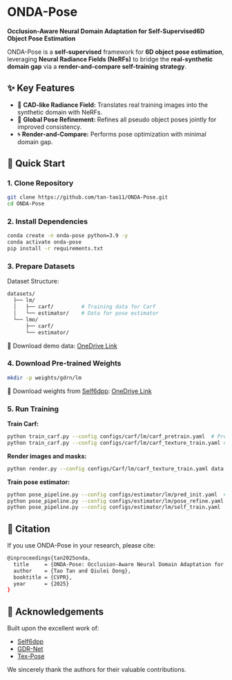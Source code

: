 # **ONDA-Pose**  
**Occlusion-Aware Neural Domain Adaptation for Self-Supervised6D Object Pose Estimation**  

ONDA-Pose is a **self-supervised** framework for **6D object pose estimation**, leveraging **Neural Radiance Fields (NeRFs)** to bridge the **real-synthetic domain gap** via a **render-and-compare self-training strategy**.

## **✨ Key Features**
- 🎨 **CAD-like Radiance Field:** Translates real training images into the synthetic domain with NeRFs.
- 🔧 **Global Pose Refinement:** Refines all pseudo object poses jointly for improved consistency.
- 🌀 **Render-and-Compare:** Performs pose optimization with minimal domain gap.

## **🚀 Quick Start**
### **1. Clone Repository**
```bash
git clone https://github.com/tan-tao11/ONDA-Pose.git
cd ONDA-Pose
```

### **2. Install Dependencies**
```bash
conda create -n onda-pose python=3.9 -y
conda activate onda-pose
pip install -r requirements.txt
```

### **3. Prepare Datasets**
Dataset Structure:
```bash
datasets/
  ├── lm/
  │   ├── carf/         # Training data for Carf
  │   └── estimator/    # Data for pose estimator
  └── lmo/
      ├── carf/
      └── estimator/
```

🔗 Download demo data:
[OneDrive Link](https://1drv.ms/u/c/054882095addfd6a/ET8Nx87wIgVLvX_yTxkH3ZMBaa6EoDRCksNUSJG3VDhp7Q?e=p756Ga)

### **4. Download Pre-trained Weights**
```bash
mkdir -p weights/gdrn/lm
```
🔗 Download weights from [Self6dpp](https://github.com/THU-DA-6D-Pose-Group/Self6dpp):
[OneDrive Link](https://1drv.ms/u/c/054882095addfd6a/EXkfGthAF2hFsEgJhNHIa5cBN7XR-ELVALWfefOjmv4V1Q?e=4rNqoX)

### **5. Run Training**
**Train Carf:**
```bash
python train_carf.py --config configs/carf/lm/carf_pretrain.yaml  # Pre-training of geometry block
python train_carf.py --config configs/carf/lm/carf_texture_train.yaml # Training of radiance block
```
**Render images and masks:**
```bash
python render.py --config configs/Carf/lm/carf_texture_train.yaml data.image_size=[480,640] resume=True render.save_path=datasets/lm/estimator/test/000001/rgb_syn batch_size=1 data.preload=false
```
**Train pose estimator:**
```bash
python pose_pipeline.py --config configs/estimator/lm/pred_init.yaml  # Predict initial poses for rendered images
python pose_pipeline.py --config configs/estimator/lm/pose_refine.yaml  # Globally refine all initial poses
python pose_pipeline.py --config configs/estimator/lm/self_train.yaml  # Self-train pose estimator
```

## 📖 Citation
If you use ONDA-Pose in your research, please cite:
```bash
@inproceedings{tan2025onda,
  title     = {ONDA-Pose: Occlusion-Aware Neural Domain Adaptation for Self-Supervised 6D Object Pose Estimation},
  author    = {Tao Tan and Qiulei Dong},
  booktitle = {CVPR},
  year      = {2025}
}
```

## 🎯 Acknowledgements
Built upon the excellent work of:

- [Self6dpp](https://github.com/THU-DA-6D-Pose-Group/Self6dpp)
- [GDR-Net](https://github.com/THU-DA-6D-Pose-Group/GDR-Net)
- [Tex-Pose](https://github.com/HanzhiC/TexPose)

We sincerely thank the authors for their valuable contributions.